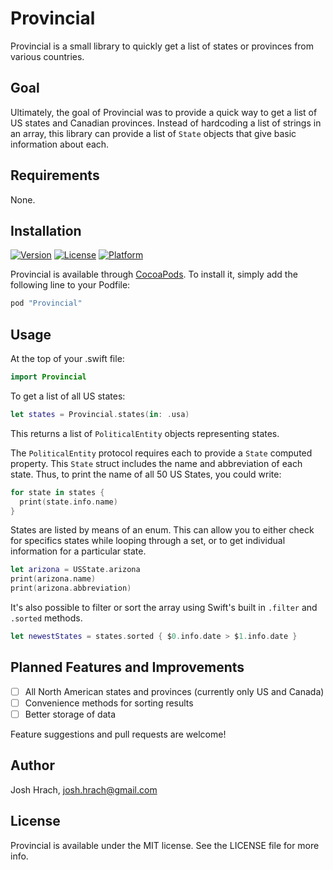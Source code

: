 # Provincial

Provincial is a small library to quickly get a list of states or provinces from various countries.

## Goal

Ultimately, the goal of Provincial was to provide a quick way to get a list of US states and Canadian provinces. Instead of hardcoding a list of strings in an array, this library can provide a list of `State` objects that give basic information about each.

## Requirements

None.

## Installation

[![Version](https://img.shields.io/cocoapods/v/Provincial.svg?style=flat)](http://cocoapods.org/pods/Provincial)
[![License](https://img.shields.io/cocoapods/l/Provincial.svg?style=flat)](http://cocoapods.org/pods/Provincial)
[![Platform](https://img.shields.io/cocoapods/p/Provincial.svg?style=flat)](http://cocoapods.org/pods/Provincial)

Provincial is available through [CocoaPods](http://cocoapods.org). To install
it, simply add the following line to your Podfile:

```swift
pod "Provincial"
```

## Usage

At the top of your .swift file:
```swift
import Provincial
```

To get a list of all US states:
```swift
let states = Provincial.states(in: .usa)
```
This returns a list of `PoliticalEntity` objects representing states.

The `PoliticalEntity` protocol requires each to provide a `State` computed property. This `State` struct includes the name and abbreviation of each state. Thus, to print the name of all 50 US States, you could write:
```swift
for state in states {
  print(state.info.name)
}
```

States are listed by means of an enum. This can allow you to either check for specifics states while looping through a set, or to get individual information for a particular state.

```swift
let arizona = USState.arizona
print(arizona.name)
print(arizona.abbreviation)
```

It's also possible to filter or sort the array using Swift's built in `.filter` and `.sorted` methods.
```swift
let newestStates = states.sorted { $0.info.date > $1.info.date }
```

## Planned Features and Improvements
- [ ] All North American states and provinces (currently only US and Canada)
- [ ] Convenience methods for sorting results
- [ ] Better storage of data

Feature suggestions and pull requests are welcome!

## Author

Josh Hrach, josh.hrach@gmail.com

## License

Provincial is available under the MIT license. See the LICENSE file for more info.

